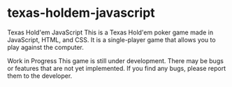 # texas-holdem-javascript
Texas Hold'em JavaScript
This is a Texas Hold'em poker game made in JavaScript, HTML, and CSS. It is a single-player game that allows you to play against the computer.

Work in Progress
This game is still under development. There may be bugs or features that are not yet implemented. If you find any bugs, please report them to the developer.

